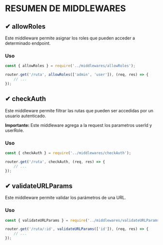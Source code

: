 
# RESUMEN DE MIDDLEWARES

## ✔ allowRoles

Este middleware permite asignar los roles que pueden acceder a determinado endpoint.

### Uso

```javascript
const { allowRoles } = require('../middlewares/allowRoles');

router.get('/ruta', allowRoles(['admin', 'user']), (req, res) => {
    // ...
});
```

## ✔ checkAuth

Este middleware permite filtrar las rutas que pueden ser accedidas por un usuario autenticado.

**Importante:** Este middleware agrega a la request los parametros userId y userRole.

### Uso

```javascript
const { checkAuth } = require('../middlewares/checkAuth');

router.get('/ruta', checkAuth, (req, res) => {
    // ...
});
```

## ✔ validateURLParams

Este middleware permite validar los parámetros de una URL.

### Uso

```javascript
const { validateURLParams } = require('../middlewares/validateURLParams');

router.get('/ruta/:id', validateURLParams(['id']), (req, res) => {
    // ...
});
```